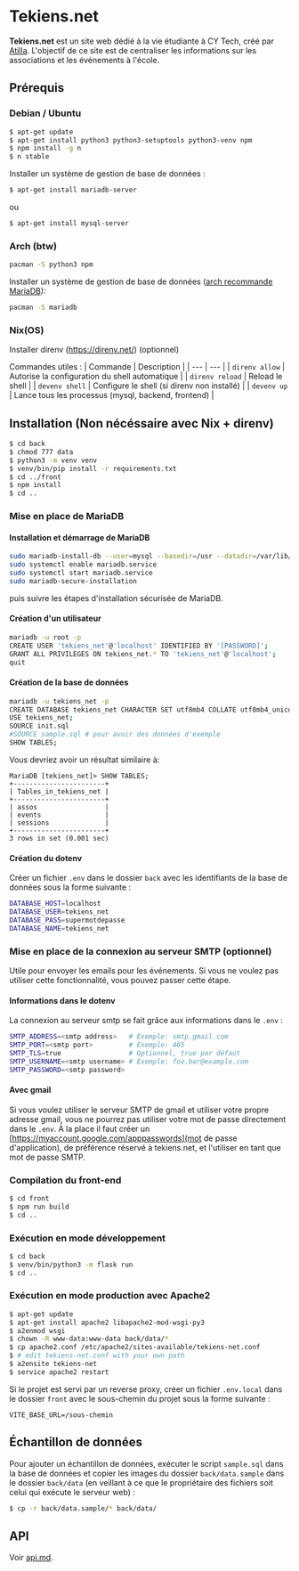 # Tekiens.net

**Tekiens.net** est un site web dédié à la vie étudiante à CY Tech, créé par [Atilla](https://atilla.org). L'objectif de ce site est de centraliser les informations sur les associations et les événements à l'école.

## Prérequis

### Debian / Ubuntu

```sh
$ apt-get update
$ apt-get install python3 python3-setuptools python3-venv npm
$ npm install -g n
$ n stable
```
Installer un système de gestion de base de données :
```sh
$ apt-get install mariadb-server
```
ou
```sh
$ apt-get install mysql-server
```

### Arch (btw)

```sh
pacman -S python3 npm
```

Installer un système de gestion de base de données ([arch recommande MariaDB](https://wiki.archlinux.org/title/MySQL)):
```sh
pacman -S mariadb
```

### Nix(OS)

Installer direnv (https://direnv.net/) (optionnel)

Commandes utiles :
| Commande | Description |
| --- | --- |
| `direnv allow` | Autorise la configuration du shell automatique |
| `direnv reload` | Reload le shell |
| `devenv shell` | Configure le shell (si direnv non installé) |
| `devenv up` | Lance tous les processus (mysql, backend, frontend) |

## Installation (Non nécéssaire avec Nix + direnv)
```sh
$ cd back
$ chmod 777 data
$ python3 -m venv venv
$ venv/bin/pip install -r requirements.txt
$ cd ../front
$ npm install
$ cd ..
```

### Mise en place de MariaDB

#### Installation et démarrage de MariaDB
```sh
sudo mariadb-install-db --user=mysql --basedir=/usr --datadir=/var/lib/mysql
sudo systemctl enable mariadb.service
sudo systemctl start mariadb.service
sudo mariadb-secure-installation
```
puis suivre les étapes d'installation sécurisée de MariaDB.

#### Création d'un utilisateur
```sh
mariadb -u root -p
CREATE USER 'tekiens_net'@'localhost' IDENTIFIED BY '[PASSWORD]';
GRANT ALL PRIVILEGES ON tekiens_net.* TO 'tekiens_net'@'localhost';
quit
```

#### Création de la base de données
```sh
mariadb -u tekiens_net -p
CREATE DATABASE tekiens_net CHARACTER SET utf8mb4 COLLATE utf8mb4_unicode_ci;
USE tekiens_net;
SOURCE init.sql
#SOURCE sample.sql # pour avoir des données d'exemple
SHOW TABLES;
```

Vous devriez avoir un résultat similaire à:

```
MariaDB [tekiens_net]> SHOW TABLES;
+-----------------------+
| Tables_in_tekiens_net |
+-----------------------+
| assos                 |
| events                |
| sessions              |
+-----------------------+
3 rows in set (0.001 sec)
```

#### Création du dotenv
Créer un fichier `.env` dans le dossier `back` avec les identifiants de la base de données sous la forme suivante :
```sh
DATABASE_HOST=localhost
DATABASE_USER=tekiens_net
DATABASE_PASS=supermotdepasse
DATABASE_NAME=tekiens_net
```

### Mise en place de la connexion au serveur SMTP (optionnel)

Utile pour envoyer les emails pour les événements. Si vous ne voulez pas utiliser cette fonctionnalité, vous pouvez passer cette étape.

#### Informations dans le dotenv

La connexion au serveur smtp se fait grâce aux informations dans le `.env` :

``` sh
SMTP_ADDRESS=<smtp address>   # Exemple: smtp.gmail.com
SMTP_PORT=<smtp port>         # Exemple: 465
SMTP_TLS=true                 # Optionnel, true par défaut
SMTP_USERNAME=<smtp username> # Exemple: foo.bar@example.com
SMTP_PASSWORD=<smtp password>
```

#### Avec gmail

Si vous voulez utiliser le serveur SMTP de gmail et utiliser votre propre adresse gmail, vous ne pourrez pas utiliser votre mot de passe directement dans le `.env`. À la place il faut créer un  [https://myaccount.google.com/apppasswords](mot de passe d'application), de préférence réservé à tekiens.net, et l'utiliser en tant que mot de passe SMTP.

### Compilation du front-end

```sh
$ cd front
$ npm run build
$ cd ..
```

### Exécution en mode développement

```sh
$ cd back
$ venv/bin/python3 -m flask run
$ cd ..
```

### Exécution en mode production avec Apache2

```sh
$ apt-get update
$ apt-get install apache2 libapache2-mod-wsgi-py3
$ a2enmod wsgi
$ chown -R www-data:www-data back/data/*
$ cp apache2.conf /etc/apache2/sites-available/tekiens-net.conf
$ # edit tekiens-net.conf with your own path
$ a2ensite tekiens-net
$ service apache2 restart
```

Si le projet est servi par un reverse proxy, créer un fichier `.env.local` dans le dossier `front` avec le sous-chemin du projet sous la forme suivante :
```properties
VITE_BASE_URL=/sous-chemin
```

## Échantillon de données

Pour ajouter un échantillon de données, exécuter le script `sample.sql` dans la base de données et copier les images du dossier `back/data.sample` dans le dossier `back/data` (en veillant à ce que le propriétaire des fichiers soit celui qui exécute le serveur web) :

```sh
$ cp -r back/data.sample/* back/data/
```

## API

Voir [api.md](api.md).
